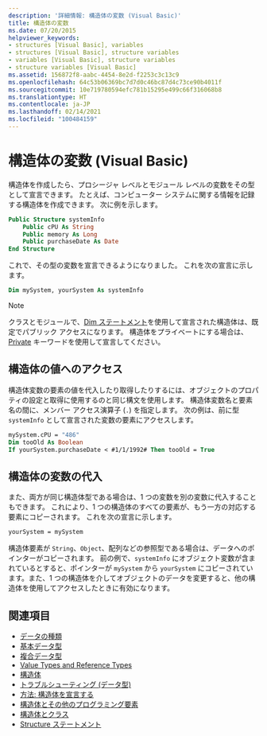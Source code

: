 ```yaml
---
description: '詳細情報: 構造体の変数 (Visual Basic)'
title: 構造体の変数
ms.date: 07/20/2015
helpviewer_keywords:
- structures [Visual Basic], variables
- structures [Visual Basic], structure variables
- variables [Visual Basic], structure variables
- structure variables [Visual Basic]
ms.assetid: 156872f8-aabc-4454-8e2d-f2253c3c13c9
ms.openlocfilehash: 64c53b06369bc7d7d0c46bc87d4c73ce90b4011f
ms.sourcegitcommit: 10e719780594efc781b15295e499c66f316068b8
ms.translationtype: HT
ms.contentlocale: ja-JP
ms.lasthandoff: 02/14/2021
ms.locfileid: "100484159"
---
```

# <a name="structure-variables-visual-basic"></a>構造体の変数 (Visual Basic)

構造体を作成したら、プロシージャ レベルとモジュール レベルの変数をその型として宣言できます。 たとえば、コンピューター システムに関する情報を記録する構造体を作成できます。 次に例を示します。

```vb
Public Structure systemInfo
    Public cPU As String
    Public memory As Long
    Public purchaseDate As Date
End Structure
```

これで、その型の変数を宣言できるようになりました。 これを次の宣言に示します。

```vb
Dim mySystem, yourSystem As systemInfo
```

> [!NOTE]
> クラスとモジュールで、[Dim ステートメント](../../../language-reference/statements/dim-statement.md)を使用して宣言された構造体は、既定でパブリック アクセスになります。 構造体をプライベートにする場合は、[Private](../../../language-reference/modifiers/private.md) キーワードを使用して宣言してください。

## <a name="access-to-structure-values"></a>構造体の値へのアクセス

構造体変数の要素の値を代入したり取得したりするには、オブジェクトのプロパティの設定と取得に使用するのと同じ構文を使用します。 構造体変数名と要素名の間に、メンバー アクセス演算子 (`.`) を指定します。 次の例は、前に型 `systemInfo` として宣言された変数の要素にアクセスします。

```vb
mySystem.cPU = "486"
Dim tooOld As Boolean
If yourSystem.purchaseDate < #1/1/1992# Then tooOld = True
```

## <a name="assigning-structure-variables"></a>構造体の変数の代入

また、両方が同じ構造体型である場合は、1 つの変数を別の変数に代入することもできます。 これにより、1 つの構造体のすべての要素が、もう一方の対応する要素にコピーされます。 これを次の宣言に示します。

```vb
yourSystem = mySystem
```

構造体要素が `String`、`Object`、配列などの参照型である場合は、データへのポインターがコピーされます。 前の例で、`systemInfo` にオブジェクト変数が含まれているとすると、ポインターが `mySystem` から `yourSystem` にコピーされています。また、1 つの構造体を介してオブジェクトのデータを変更すると、他の構造体を使用してアクセスしたときに有効になります。

## <a name="see-also"></a>関連項目

- [データの種類](index.md)
- [基本データ型](elementary-data-types.md)
- [複合データ型](composite-data-types.md)
- [Value Types and Reference Types](value-types-and-reference-types.md)
- [構造体](structures.md)
- [トラブルシューティング (データ型)](troubleshooting-data-types.md)
- [方法: 構造体を宣言する](how-to-declare-a-structure.md)
- [構造体とその他のプログラミング要素](structures-and-other-programming-elements.md)
- [構造体とクラス](structures-and-classes.md)
- [Structure ステートメント](../../../language-reference/statements/structure-statement.md)
